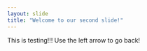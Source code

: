 ```yaml
---
layout: slide
title: "Welcome to our second slide!"
---
```

This is testing!!!
Use the left arrow to go back!

